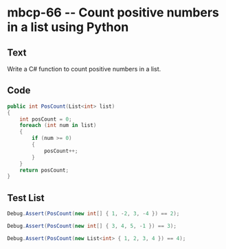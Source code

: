 # mbcp-66 -- Count positive numbers in a list using Python

## Text

Write a C# function to count positive numbers in a list.

## Code

```csharp
public int PosCount(List<int> list)  
{  
    int posCount = 0;  
    foreach (int num in list)  
    {  
        if (num >= 0)  
        {  
            posCount++;  
        }  
    }  
    return posCount;  
}
```

## Test List

```csharp
Debug.Assert(PosCount(new int[] { 1, -2, 3, -4 }) == 2);
```

```csharp
Debug.Assert(PosCount(new int[] { 3, 4, 5, -1 }) == 3);
```

```csharp
Debug.Assert(PosCount(new List<int> { 1, 2, 3, 4 }) == 4);
```
